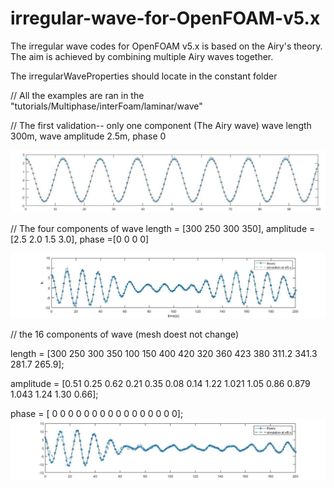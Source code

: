# irregular-wave-for-OpenFOAM-v5.x
The irregular wave codes for OpenFOAM v5.x is based on the Airy's theory. The aim is achieved by combining multiple Airy waves together.

The irregularWaveProperties should locate in the constant folder

// All the examples are ran in the "tutorials/Multiphase/interFoam/laminar/wave"

// The first validation-- only one component (The Airy wave)
wave length 300m, wave amplitude 2.5m, phase 0 

![image](https://github.com/hhkbob/irregular-wave-for-OpenFOAM-v5.x/blob/master/RemeImage/Onecomponent.jpg)

// The four components of wave
   length = [300 250 300 350], amplitude = [2.5 2.0 1.5 3.0], phase =[0 0 0 0]

![image](https://github.com/hhkbob/irregular-wave-for-OpenFOAM-v5.x/blob/master/RemeImage/componet4.jpg)

// the 16 components of wave (mesh doest not change)

length = [300 250 300 350 100 150 400 420 320 360 423 380 311.2 341.3 281.7 265.9];

amplitude = [0.51 0.25 0.62 0.21 0.35 0.08 0.14 1.22 1.021 1.05 0.86 0.879 1.043 1.24 1.30 0.66];

phase = [ 0 0 0 0 0 0 0 0 0 0 0 0 0 0 0 0];
![image](https://github.com/hhkbob/irregular-wave-for-OpenFOAM-v5.x/blob/master/RemeImage/component16.jpg)
